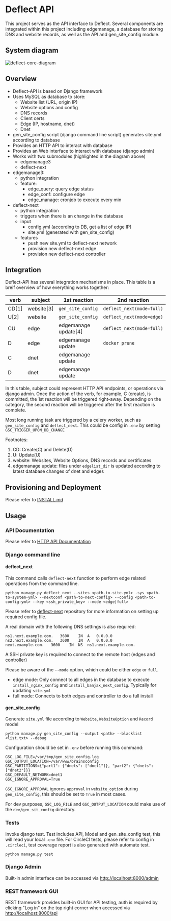 # Deflect API

This project serves as the API interface to Deflect. Several components are integrated within this project including edgemanage, a database for storing DNS and website records, as well as the API and gen_site_config module.

## System diagram

![deflect-core-diagram](https://user-images.githubusercontent.com/1984426/164417802-e6b21c52-8da0-4b88-a6ae-5250a9db9dae.jpg)

## Overview

- Deflect-API is based on Django framework
- Uses MySQL as database to store:
  - Website list (URL, origin IP)
  - Website options and config
  - DNS records
  - Client certs
  - Edge (IP, hostname, dnet)
  - Dnet
- gen_site_config script (django command line script) generates site.yml according to database
- Provides an HTTP API to interact with database
- Provides an Web interface to interact with database (django admin)
- Works with two submodules (highlighted in the diagram above)
  - edgemanage3
  - deflect-next
- edgemanage3:
  - python integration
  - feature:
    - edge_query: query edge status
    - edge_conf: configure edge
    - edge_manage: cronjob to execute every min
- deflect-next
  - python integration
  - triggers when there is an change in the database
  - input
    - config.yml (according to DB, get a list of edge IP)
    - site.yml (generated with gen_site_config)
  - features
    - push new site.yml to deflect-next network
    - provision new deflect-next edge
    - provision new deflect-next controller

## Integration

Deflect-API has several integration mechanisms in place. This table is a breif overview of how everything works together:

verb    | subject       | 1st reaction         | 2nd reaction
--------| --------------|----------------------|-------------------------
CD[1]   | website[3]    | `gen_site_config`    | `deflect_next(mode=full)`
U[2]    | website       | `gen_site_config`    | `deflect_next(mode=edge)`
CU      | edge          | edgemanage update[4] | `deflect_next(mode=full)`
D       | edge          | edgemanage update    | `docker prune`
C       | dnet          | edgemanage update    |
D       | dnet          | edgemanage update    |

In this table, subject could represent HTTP API endpoints, or operations via django admin. Once the action of the verb, for example, C (create), is committed, the 1st reaction will be triggered right-away. Depending on the category, the second reaction will be triggered after the first reaction is complete.

Most long running task are triggered by a celery worker, such as `gen_site_config` and `deflect_next`. This could be config in `.env` by setting `GSC_TRIGGER_UPON_DB_CHANGE`

Footnotes:

1. CD: Create(C) and Delete(D)
2. U: Update(U)
3. website: Websites, Website Options, DNS records and certificates
4. edgemanage update: files under `edgelist_dir` is updated according to latest database changes of dnet and edges

## Provisioning and Deployment

Please refer to [INSTALL.md](docs/INSTALL.md)

## Usage

### API Documentation

Please refer to [HTTP API Documentation](https://equalitie.github.io/deflect-core/)

### Django command line

#### **deflect_next**

This command calls `deflect-next` function to perform edge related operations from the command line.

    python manage.py deflect_next --sites <path-to-site-yml> -sys <path-to-system-yml> --nextconf <path-to-next-config> --config <path-to-config-yml> --key <ssh_private_key> --mode <edge|full>

Please refer to [deflect-next](https://github.com/equalitie/deflect-next-orchestration) repository for more information on setting up required config file.

A real domain with the following DNS settings is also required:

    ns1.next.example.com.	3600	IN	A	0.0.0.0
    ns2.next.example.com.	3600	IN	A	0.0.0.0
    next.example.com.	3600	IN	NS	ns1.next.example.com.

A SSH private key is required to connect to the remote host (edges and controller)

Please be aware of the `--mode` option, which could be either `edge` or `full`.

- edge mode: Only connect to all edges in the database to execute `install_nginx_config` and `install_banjax_next_config`. Typically for updating `site.yml`
- full mode: Connects to both edges and controller to do a full install


#### **gen_site_config**

Generate `site.yml` file according to `Website`, `WebsiteOption` and `Record` model

    python manage.py gen_site_config --output <path> --blacklist <list.txt> --debug

Configuration should be set in `.env` before running this command:

    GSC_LOG_FILE=/var/tmp/gen_site_config.log
    GSC_OUTPUT_LOCATION=/var/www/brainsconfig
    GSC_PARTITIONS={"part1": {"dnets": ["dnet1"]}, "part2": {"dnets": ["dnet2"]}}
    GSC_DEFAULT_NETWORK=dnet1
    GSC_IGNORE_APPROVAL=True

`GSC_IGNORE_APPROVAL` ignores `approval` in `website_option` during `gen_site_config`, this should be set to `True` in most cases.

For dev purposes, `GSC_LOG_FILE` and `GSC_OUTPUT_LOCATION` could make use of the `dev/gen_sit_config` directory.

### Tests

Invoke django test. Test includes API, Model and gen_site_config test, this will read your local `.env` file. For CircleCI tests, please refer to config in `.circleci`, test coverage report is also generated with automate test.

    python manage.py test

### Django Admin

Built-in admin interface can be accessed via [http://localhost:8000/admin](http://localhost:8000/admin)

### REST framework GUI

REST framework provides built-in GUI for API testing, auth is required by clicking "Log in" on the top right corner when accessed via [http://localhost:8000/api](http://localhost:8000/api)

